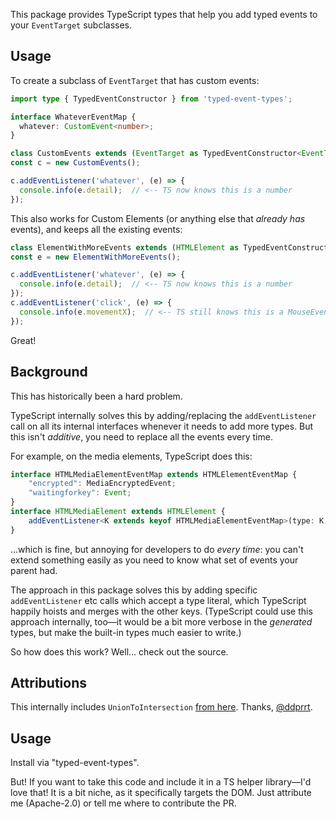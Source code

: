 This package provides TypeScript types that help you add typed events to your `EventTarget` subclasses.

## Usage

To create a subclass of `EventTarget` that has custom events:

```ts
import type { TypedEventConstructor } from 'typed-event-types';

interface WhateverEventMap {
  whatever: CustomEvent<number>;
}

class CustomEvents extends (EventTarget as TypedEventConstructor<EventTarget, WhateverEventMap>) {}
const c = new CustomEvents();

c.addEventListener('whatever', (e) => {
  console.info(e.detail);  // <-- TS now knows this is a number
});
```

This also works for Custom Elements (or anything else that _already has_ events), and keeps all the existing events:

```ts
class ElementWithMoreEvents extends (HTMLElement as TypedEventConstructor<HTMLElement, WhateverEventMap>) {}
const e = new ElementWithMoreEvents();

c.addEventListener('whatever', (e) => {
  console.info(e.detail);  // <-- TS now knows this is a number
});
c.addEventListener('click', (e) => {
  console.info(e.movementX);  // <-- TS still knows this is a MouseEvent
});
```

Great!

## Background

This has historically been a hard problem.

TypeScript internally solves this by adding/replacing the `addEventListener` call on all its internal interfaces whenever it needs to add more types.
But this isn't _additive_, you need to replace all the events every time.

For example, on the media elements, TypeScript does this:

```ts
interface HTMLMediaElementEventMap extends HTMLElementEventMap {
    "encrypted": MediaEncryptedEvent;
    "waitingforkey": Event;
}
interface HTMLMediaElement extends HTMLElement {
    addEventListener<K extends keyof HTMLMediaElementEventMap>(type: K, listener: (this: HTMLMediaElement, ev: HTMLMediaElementEventMap[K]) => any, options?: boolean | AddEventListenerOptions): void;
}
```

&hellip;which is fine, but annoying for developers to do _every time_: you can't extend something easily as you need to know what set of events your parent had.

The approach in this package solves this by adding specific `addEventListener` etc calls which accept a type literal, which TypeScript happily hoists and merges with the other keys.
(TypeScript could use this approach internally, too—it would be a bit more verbose in the _generated_ types, but make the built-in types much easier to write.)

So how does this work?
Well&hellip; check out the source.

## Attributions

This internally includes `UnionToIntersection` [from here](https://fettblog.eu/typescript-union-to-intersection/).
Thanks, [@ddprrt](https://twitter.com/ddprrt).

## Usage

Install via "typed-event-types".

But!
If you want to take this code and include it in a TS helper library—I'd love that!
It is a bit niche, as it specifically targets the DOM.
Just attribute me (Apache-2.0) or tell me where to contribute the PR.
